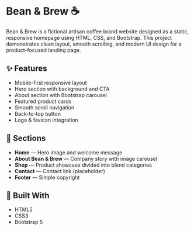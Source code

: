 # Bean & Brew ☕️

Bean & Brew is a fictional artisan coffee brand website designed as a static, responsive homepage using HTML, CSS, and Bootstrap. This project demonstrates clean layout, smooth scrolling, and modern UI design for a product-focused landing page.

## ✨ Features

- Mobile-first responsive layout
- Hero section with background and CTA
- About section with Bootstrap carousel
- Featured product cards
- Smooth scroll navigation
- Back-to-top button
- Logo & favicon integration

## 📂 Sections

- **Home** — Hero image and welcome message
- **About Bean & Brew** — Company story with image carousel
- **Shop** — Product showcase divided into blend categories
- **Contact** — Contact link (placeholder)
- **Footer** — Simple copyright

## 🧰 Built With

- HTML5
- CSS3
- Bootstrap 5


